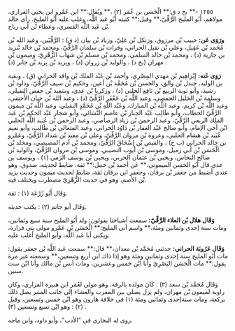 ١٢٥٥ -** بخ د ق:** الْحَسَن بن عُمَر (٢) ،** ويُقال:** ابن عَمْرو ابن يحيى الفزاري، مولاهم، أَبُو المليح الرَّقِّيّ،** وقيل:** كنيته أَبُو عَبد اللَّه، وغلب عليه أَبُو المليح. رأى خالد بْن عَبد اللَّه القسري، وعطاء بْن أَبي رباح.

**ورَوَى عَن:** حبيب بْن مرزوق، وزنكل بْن عَلِيّ، وزياد بْن بيان (د ق) : الرَّقِّيّين، وعَبد الله بْن مُحَمد بْن عَقِيل، وعلي بْن نفيل الحراني، وفرات بْن سلمان الرَّقِّيّ، ومحمد بْن خالد بْنزيد بن جارية (د) ، ومحمد بْن خالد السلمي، ومحمد بْن مسلم بْن شهاب الزُّهْرِيّ، وميمون بْن مهران (بخ د) ، والوليد بْن زروان (د) ، ويزيد بْن يزيد بْن جابر (د) .

**رَوَى عَنه:** إِبْرَاهِيم بْن مهدي المِصْرِي، وأحمد بْن عَبْد الملك بْن واقد الحراني (ق) ، وبقية بن الوليد، جندل بْن والق، والحسن بْن مُحَمَّد بْن أعين، وحكيم بْن سيف الرَّقِّيّ، وداود بْن رشيد، وأبو توبة الربيع بْن نَافِع الحلبي (د) ، وزكريا بْن عدي، وسَعِيد بْن حفص النفيلي، وسلمة بْن الخليل الحمصي، وعبد اللَّه بْن جَعْفَر الرَّقِّيّ (د) ، وعبد الله بْن حيان الأَحنفي، وعبد اللَّه بْن كريم، وعبد اللَّه بْن المبارك، وعَبْد اللَّهِ بْن مُحَمَّدٍ النفيلي، وعبد اللَّه بْن ميمون الرَّقِّيّ الحطاب، وأبو طَالِب عَبْد الجبار بْن عاصم النَّسَائي، وأبو شجار عَبْد الحكم بْن عَبد المَلِك الربعي الرَّقِّيّ، وعبد الرحمن بْن زياد الرصاصي، وعبد الرحمن بْن عُبَيد اللَّه الحلبي ابْن أخي الإمام، وأبو صالح عَبْد الغفار بْن دَاوُد الحراني، وعبد المتعالي بْن طَالِب، وأبو نعيم عُبَيد بْن هشام الحلبي، وعروة بْن مروان الرَّقِّيّ، وعلي بْن معبد بْن شداد الرَّقِّيّ، وعَمْرو بن خالد الحراني (ب خ) ، والفيض بْن إِسْحَاقَ الرَّقِّيّ، ومحمد بْن آدم المصيصي، ومخلد بْن الْحَسَن بْن أَبي زميل، وموسى بْن أيوب النصيبي، وموسى بْن مروان الرَّقِّيّ، والوليد بْن صالح النحاس، ويحيى بْن عثمان الحربي، ويحيى بْن يوسف الزمي (١) ، ويوسف بن عدي.قال أَبُو الحسن الميموني،** عَن أحمد بْن حنبل:** ثقة، ضابط لحديثه، صدوق، وهو عندي أضبط من جعفر بْن برقان، وجعفر ابن برقان ثقة، ضابط لحديث ميمون وحديث يزيد بْن الأصم، وهو في حديث الزُّهْرِيّ مضطرب ويختلف فيه.

وَقَال أَبُو زُرْعَة (١) : ثقة.

وَقَال أبو حاتم (٢) : يكتب حديثه.

**وَقَال هلال بْن العلاء الرَّقِّيّ:** سمعت أشياخنا يقولون: ولد أَبُو المليح سنة سبع وثمانين، ومات سنة إحدى وثمانين ومئة،** واسم أبي المليح:** الْحَسَن بْن عَمْرو مولى بني فزارة، ويكنى أبا عَبد اللَّه، وأبو المليح أغلب عليه.

**وَقَال عَرُوبَة الحراني:** حدثني مُحَمَّد بْن معدان،** قال:** سمعت عَبد اللَّه بْن جعفر يقول: مات أَبُو المليح سنة إحدى وثمانين ومئة وهو إذا ذاك ابن أربع وتسعين،** وسمعته غير مرة يقول:** مات الْحَسَن البَصْرِيّ وأنا ابْن خمس وعشرين، ومات أنس بْن مالك وأنا ابْن ست سنين.

وَقَال مُحَمَّد بْن سعد (٣) : كَانَ مولده بالرقة، وهو مولى لعُمَر ابن هبيرة الفزاري، وكان راوية لميمون بْن مهران، ولم يزل يصلي بين المغرب والعشاء إلى جانب المنبر يصل ذلك بركعة، ومات سنةإحدى وثمانين ومئة (١) في خلافة هارون وهو ابْن خمس وتسعين، وقيل (٢) : وهو ابْن تسع وتسعين (٣) .

روى له البخاري في "الأدب"، وأبو داود، وابن ماجه.